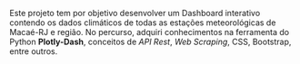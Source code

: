 Este projeto tem por objetivo desenvolver um Dashboard interativo contendo os dados climáticos de todas as estações meteorológicas de Macaé-RJ e região. No percurso, adquiri conhecimentos na ferramenta do Python **Plotly-Dash**, conceitos de *API Rest*, *Web Scraping*, CSS, Bootstrap, entre outros.
